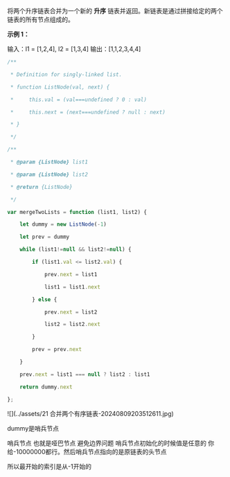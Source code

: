 将两个升序链表合并为一个新的 **升序** 链表并返回。新链表是通过拼接给定的两个链表的所有节点组成的。 

**示例 1：**

输入：l1 = [1,2,4], l2 = [1,3,4]
输出：[1,1,2,3,4,4]


```js
/**

 * Definition for singly-linked list.

 * function ListNode(val, next) {

 *     this.val = (val===undefined ? 0 : val)

 *     this.next = (next===undefined ? null : next)

 * }

 */

/**

 * @param {ListNode} list1

 * @param {ListNode} list2

 * @return {ListNode}

 */

var mergeTwoLists = function (list1, list2) {

    let dummy = new ListNode(-1)

    let prev = dummy

    while (list1!=null && list2!=null) {

        if (list1.val <= list2.val) {

            prev.next = list1

            list1 = list1.next

        } else {

            prev.next = list2

            list2 = list2.next

        }

        prev = prev.next

    }

    prev.next = list1 === null ? list2 : list1

    return dummy.next

};
```

![](../assets/21 合并两个有序链表-20240809203512611.jpg)

dummy是哨兵节点 

哨兵节点 也就是哑巴节点 避免边界问题 哨兵节点初始化的时候值是任意的 你给-10000000都行。然后哨兵节点指向的是原链表的头节点

所以最开始的索引是从-1开始的
